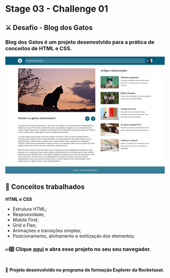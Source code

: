 # Stage 03 - Challenge 01

## ⚔️ **Desafio - Blog dos Gatos**

### Blog dos Gatos é um projeto desenvolvido para a prática de conceitos de HTML e CSS.

<img align="center" src="./preview.png"/>

## 📝 **Conceitos trabalhados**

**HTML e CSS**

- Estrutura HTML;
- Resposividade;
- Mobile First;
- Grid e Flex;
- Animações e transições simples;
- Posicionamento, alinhamento e estilização dos elementos;

### 👉🏽 Clique **[aqui](https://eduardofariasdev.github.io/stage03-cats-blog/)** e abra esse projeto no seu seu navegador.

</br>

🚀 **Projeto desenvolvido no programa de formação Explorer da Rocketseat.**
